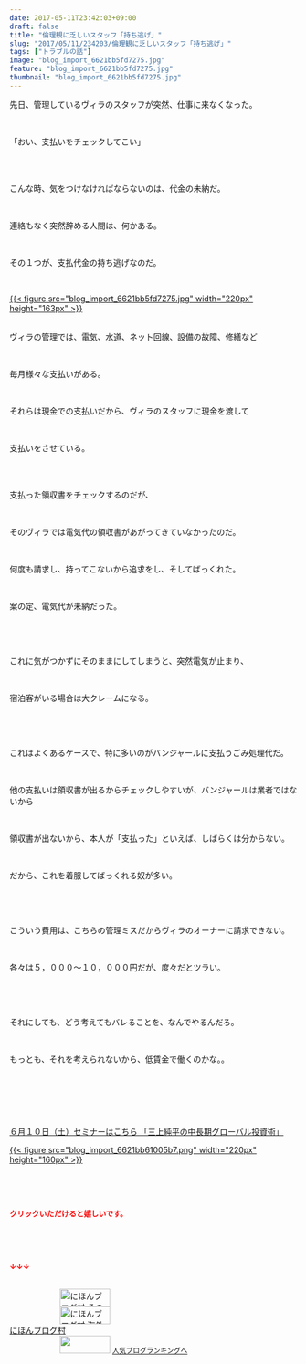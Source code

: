 ```yaml
---
date: 2017-05-11T23:42:03+09:00
draft: false
title: "倫理観に乏しいスタッフ「持ち逃げ」"
slug: "2017/05/11/234203/倫理観に乏しいスタッフ「持ち逃げ」"
tags: ["トラブルの話"]
image: "blog_import_6621bb5fd7275.jpg"
feature: "blog_import_6621bb5fd7275.jpg"
thumbnail: "blog_import_6621bb5fd7275.jpg"
---
```

<p>先日、管理しているヴィラのスタッフが突然、仕事に来なくなった。</p><p> </p><p>「おい、支払いをチェックしてこい」</p><p> </p><p><br/>こんな時、気をつけなければならないのは、代金の未納だ。</p><p> </p><p>連絡もなく突然辞める人間は、何かある。</p><p> </p><p>その１つが、支払代金の持ち逃げなのだ。</p><p> </p><p><a href="blog_import_6621bb5fd7275.jpg">{{< figure src="blog_import_6621bb5fd7275.jpg" width="220px" height="163px" >}}</a></p><p><br/>ヴィラの管理では、電気、水道、ネット回線、設備の故障、修繕など</p><p> </p><p>毎月様々な支払いがある。</p><p> </p><p>それらは現金での支払いだから、ヴィラのスタッフに現金を渡して</p><p> </p><p>支払いをさせている。</p><p> </p><p><br/>支払った領収書をチェックするのだが、</p><p> </p><p>そのヴィラでは電気代の領収書があがってきていなかったのだ。</p><p> </p><p>何度も請求し、持ってこないから追求をし、そしてばっくれた。</p><p> </p><p>案の定、電気代が未納だった。</p><p> </p><p> </p><p>これに気がつかずにそのままにしてしまうと、突然電気が止まり、</p><p> </p><p>宿泊客がいる場合は大クレームになる。</p><p> </p><p> </p><p>これはよくあるケースで、特に多いのがバンジャールに支払うごみ処理代だ。</p><p> </p><p>他の支払いは領収書が出るからチェックしやすいが、バンジャールは業者ではないから</p><p> </p><p>領収書が出ないから、本人が「支払った」といえば、しばらくは分からない。</p><p> </p><p>だから、これを着服してばっくれる奴が多い。</p><p> </p><p> </p><p>こういう費用は、こちらの管理ミスだからヴィラのオーナーに請求できない。</p><p> </p><p>各々は５，０００～１０，０００円だが、度々だとツラい。</p><p> </p><p> </p><p>それにしても、どう考えてもバレることを、なんでやるんだろ。</p><p> </p><p>もっとも、それを考えられないから、低賃金で働くのかな。。</p><p> </p><p> </p><p> </p><p><a href="10_ek" target="_blank">６月１０日（土）セミナーはこちら 「三上純平の中長期グローバル投資術」</a></p><p><a href="10_ek" target="_blank">{{< figure src="blog_import_6621bb61005b7.png" width="220px" height="160px" >}}</a></p><p> </p><p> </p><p><font color="#ff0000" size="2"><strong>クリックいただけると嬉しいです。</strong></font></p><p> </p><p> </p><p><font color="#ff0000" size="2"><strong>↓↓↓</strong></font></p><p><br/><a href="ranking.html?p_cid=01260127" id="&amp;blogmura_banner" target="_blank"><img alt="にほんブログ村 その他生活ブログ 不動産投資へ" border="0" height="31" src="data:image/svg+xml;charset=utf-8,%3Csvg%20xmlns%3D%22http%3A%2F%2Fwww.w3.org%2F2000%2Fsvg%22%20title%3D%22Placeholder%20for%20Images%22%20role%3D%22presentation%22%20viewBox%3D%220%200%2088%2031%22%20%2F%3E" width="88" data-src="//life.blogmura.com/hudousantoushi/img/hudousantoushi88_31.gif" style="aspect-ratio: auto 88 / 31;"/><noscript><img alt="にほんブログ村 その他生活ブログ 不動産投資へ" border="0" height="31" src="//life.blogmura.com/hudousantoushi/img/hudousantoushi88_31.gif" width="88"></noscript></a><br/><a href="ranking.html?p_cid=01260127" target="_blank"><img alt="にほんブログ村 海外生活ブログ バリ島情報へ" border="0" height="31" src="data:image/svg+xml;charset=utf-8,%3Csvg%20xmlns%3D%22http%3A%2F%2Fwww.w3.org%2F2000%2Fsvg%22%20title%3D%22Placeholder%20for%20Images%22%20role%3D%22presentation%22%20viewBox%3D%220%200%2088%2031%22%20%2F%3E" width="88" data-src="https://img-proxy.blog-video.jp/images?url=http%3A%2F%2Foverseas.blogmura.com%2Fbali%2Fimg%2Fbali88_31.gif" style="aspect-ratio: auto 88 / 31;"/><noscript><img alt="にほんブログ村 海外生活ブログ バリ島情報へ" border="0" height="31" src="https://img-proxy.blog-video.jp/images?url=http%3A%2F%2Foverseas.blogmura.com%2Fbali%2Fimg%2Fbali88_31.gif" width="88"></noscript></a><br/><a href="ranking.html?p_cid=01260127" target="_blank">にほんブログ村</a><br/><a href="link.php?1804582" title="人気ブログランキングへ"><img border="0" height="31" src="data:image/svg+xml;charset=utf-8,%3Csvg%20xmlns%3D%22http%3A%2F%2Fwww.w3.org%2F2000%2Fsvg%22%20title%3D%22Placeholder%20for%20Images%22%20role%3D%22presentation%22%20viewBox%3D%220%200%2088%2031%22%20%2F%3E" width="88" data-src="https://blog.with2.net/img/banner/banner_22.gif" style="aspect-ratio: auto 88 / 31;"/><noscript><img border="0" height="31" src="https://blog.with2.net/img/banner/banner_22.gif" width="88"></noscript></a> <a href="link.php?1804582" style="font-size: 12px;">人気ブログランキングへ</a></p>

